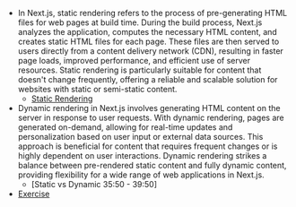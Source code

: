 * In Next.js, static rendering refers to the process of pre-generating HTML files for web pages at build time. During the build process, Next.js analyzes the application, computes the necessary HTML content, and creates static HTML files for each page. These files are then served to users directly from a content delivery network (CDN), resulting in faster page loads, improved performance, and efficient use of server resources. Static rendering is particularly suitable for content that doesn't change frequently, offering a reliable and scalable solution for websites with static or semi-static content.
	 * [Static Rendering](https://www.youtube.com/watch?v=ihmyC4Ei2zY)
* Dynamic rendering in Next.js involves generating HTML content on the server in response to user requests. With dynamic rendering, pages are generated on-demand, allowing for real-time updates and personalization based on user input or external data sources. This approach is beneficial for content that requires frequent changes or is highly dependent on user interactions. Dynamic rendering strikes a balance between pre-rendered static content and fully dynamic content, providing flexibility for a wide range of web applications in Next.js.
	 * [Static vs Dynamic 35:50 - 39:50]
* [Exercise](https://nextjs.org/learn/dashboard-app/static-and-dynamic-rendering)